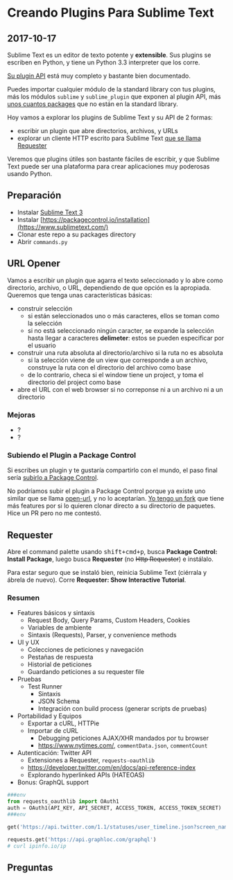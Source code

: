 # Creando Plugins Para Sublime Text
## 2017-10-17

Sublime Text es un editor de texto potente y __extensible__. Sus plugins se escriben en Python, y tiene un Python 3.3 interpreter que los corre.

[Su plugin API](https://www.sublimetext.com/docs/3/api_reference.html) está muy completo y bastante bien documentado.

Puedes importar cualquier módulo de la standard library con tus plugins, más los módulos `sublime` y `sublime_plugin` que exponen al plugin API, más [unos cuantos packages](https://github.com/wbond/package_control_channel/blob/master/repository/dependencies.json) que no están en la standard library.

Hoy vamos a explorar los plugins de Sublime Text y su API de 2 formas:

- escribir un plugin que abre directorios, archivos, y URLs
- explorar un cliente HTTP escrito para Sublime Text [que se llama Requester](https://github.com/kylebebak/Requester/)

Veremos que plugins útiles son bastante fáciles de escribir, y que Sublime Text puede ser una plataforma para crear aplicaciones muy poderosas usando Python.


## Preparación
- Instalar [Sublime Text 3](https://www.sublimetext.com/)
- Instalar [https://packagecontrol.io/installation](https://www.sublimetext.com/)
- Clonar este repo a su packages directory
- Abrir `commands.py`


## URL Opener
Vamos a escribir un plugin que agarra el texto seleccionado y lo abre como directorio, archivo, o URL, dependiendo de que opción es la apropiada. Queremos que tenga unas características básicas:

- construir selección
  + si están seleccionados uno o más caracteres, ellos se toman como la selección
  + si no está seleccionado ningún caracter, se expande la selección hasta llegar a caracteres __delimeter__: estos se pueden especificar por el usuario
- construir una ruta absoluta al directorio/archivo si la ruta no es absoluta
  + si la selección viene de un view que corresponde a un archivo, construye la ruta con el directorio del archivo como base
  + de lo contrario, checa si el window tiene un project, y toma el directorio del project como base
- abre el URL con el web browser si no correponse ni a un archivo ni a un directorio


### Mejoras
- ?
- ?


### Subiendo el Plugin a Package Control
Si escribes un plugin y te gustaría compartirlo con el mundo, el paso final sería [subirlo a Package Control](https://packagecontrol.io/docs/submitting_a_package).

No podríamos subir el plugin a Package Control porque ya existe uno similar que se llama [open-url](https://github.com/noahcoad/open-url/tree/st3), y no lo aceptarían. [Yo tengo un fork](https://github.com/kylebebak/open-url) que tiene más features por si lo quieren clonar directo a su directorio de paquetes. Hice un PR pero no me contestó.


## Requester
Abre el command palette usando <kbd>shift+cmd+p</kbd>, busca __Package Control: Install Package__, luego busca __Requester__ (no ~~Http Requester~~) e instálalo.

Para estar seguro que se instaló bien, reinicia Sublime Text (ciérrala y ábrela de nuevo). Corre __Requester: Show Interactive Tutorial__.


### Resumen
- Features básicos y sintaxis
  + Request Body, Query Params, Custom Headers, Cookies
  + Variables de ambiente
  + Sintaxis (Requests), Parser, y convenience methods
- UI y UX
  + Colecciones de peticiones y navegación
  + Pestañas de respuesta
  + Historial de peticiones
  + Guardando peticiones a su requester file
- Pruebas
  + Test Runner
    + Sintaxis
    + JSON Schema
    + Integración con build process (generar scripts de pruebas)
- Portabilidad y Equipos
  + Exportar a cURL, HTTPie
  + Importar de cURL
    * Debugging peticiones AJAX/XHR mandados por tu browser
    * <https://www.nytimes.com/>, `commentData.json`, `commentCount`
- Autenticación: Twitter API
  + Extensiones a Requester, `requests-oauthlib`
  + <https://developer.twitter.com/en/docs/api-reference-index>
  + Explorando hyperlinked APIs (HATEOAS)
- Bonus: GraphQL support

~~~py
###env
from requests_oauthlib import OAuth1
auth = OAuth1(API_KEY, API_SECRET, ACCESS_TOKEN, ACCESS_TOKEN_SECRET)
###env

get('https://api.twitter.com/1.1/statuses/user_timeline.json?screen_name=stackoverflow&count=1000', auth=auth)
~~~

~~~py
requests.get('https://api.graphloc.com/graphql')
# curl ipinfo.io/ip
~~~


## Preguntas

